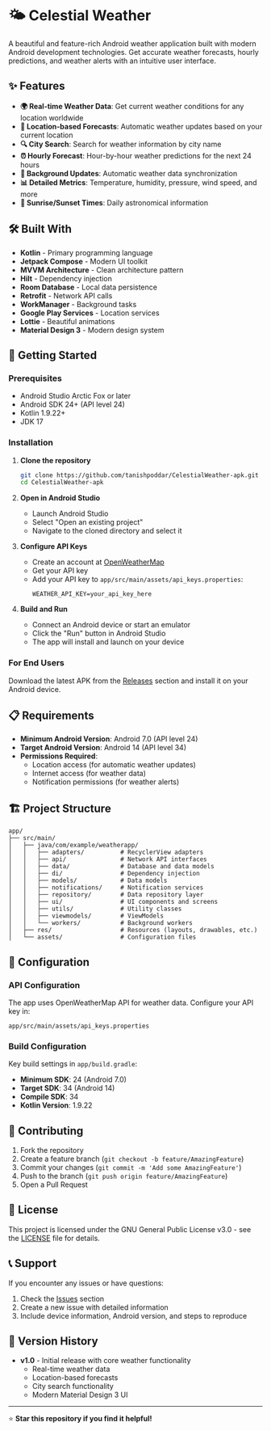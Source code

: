# 🌤️ Celestial Weather

A beautiful and feature-rich Android weather application built with modern Android development technologies. Get accurate weather forecasts, hourly predictions, and weather alerts with an intuitive user interface.

## ✨ Features

- **🌍 Real-time Weather Data**: Get current weather conditions for any location worldwide
- **📍 Location-based Forecasts**: Automatic weather updates based on your current location
- **🔍 City Search**: Search for weather information by city name
- **⏰ Hourly Forecast**: Hour-by-hour weather predictions for the next 24 hours
- **🔄 Background Updates**: Automatic weather data synchronization
- **📊 Detailed Metrics**: Temperature, humidity, pressure, wind speed, and more
- **🌅 Sunrise/Sunset Times**: Daily astronomical information

## 🛠️ Built With

- **Kotlin** - Primary programming language
- **Jetpack Compose** - Modern UI toolkit
- **MVVM Architecture** - Clean architecture pattern
- **Hilt** - Dependency injection
- **Room Database** - Local data persistence
- **Retrofit** - Network API calls
- **WorkManager** - Background tasks
- **Google Play Services** - Location services
- **Lottie** - Beautiful animations
- **Material Design 3** - Modern design system

## 🚀 Getting Started

### Prerequisites

- Android Studio Arctic Fox or later
- Android SDK 24+ (API level 24)
- Kotlin 1.9.22+
- JDK 17

### Installation

1. **Clone the repository**
   ```bash
   git clone https://github.com/tanishpoddar/CelestialWeather-apk.git
   cd CelestialWeather-apk
   ```

2. **Open in Android Studio**
   - Launch Android Studio
   - Select "Open an existing project"
   - Navigate to the cloned directory and select it

3. **Configure API Keys**
   - Create an account at [OpenWeatherMap](https://openweathermap.org/api)
   - Get your API key
   - Add your API key to `app/src/main/assets/api_keys.properties`:
     ```properties
     WEATHER_API_KEY=your_api_key_here
     ```

4. **Build and Run**
   - Connect an Android device or start an emulator
   - Click the "Run" button in Android Studio
   - The app will install and launch on your device

### For End Users

Download the latest APK from the [Releases](https://github.com/tanishpoddar/CelestialWeather-apk/releases) section and install it on your Android device.

## 📋 Requirements

- **Minimum Android Version**: Android 7.0 (API level 24)
- **Target Android Version**: Android 14 (API level 34)
- **Permissions Required**:
  - Location access (for automatic weather updates)
  - Internet access (for weather data)
  - Notification permissions (for weather alerts)

## 🏗️ Project Structure

```
app/
├── src/main/
│   ├── java/com/example/weatherapp/
│   │   ├── adapters/          # RecyclerView adapters
│   │   ├── api/               # Network API interfaces
│   │   ├── data/              # Database and data models
│   │   ├── di/                # Dependency injection
│   │   ├── models/            # Data models
│   │   ├── notifications/     # Notification services
│   │   ├── repository/        # Data repository layer
│   │   ├── ui/                # UI components and screens
│   │   ├── utils/             # Utility classes
│   │   ├── viewmodels/        # ViewModels
│   │   └── workers/           # Background workers
│   ├── res/                   # Resources (layouts, drawables, etc.)
│   └── assets/                # Configuration files
```

## 🔧 Configuration

### API Configuration
The app uses OpenWeatherMap API for weather data. Configure your API key in:
```
app/src/main/assets/api_keys.properties
```

### Build Configuration
Key build settings in `app/build.gradle`:
- **Minimum SDK**: 24 (Android 7.0)
- **Target SDK**: 34 (Android 14)
- **Compile SDK**: 34
- **Kotlin Version**: 1.9.22

## 🤝 Contributing

1. Fork the repository
2. Create a feature branch (`git checkout -b feature/AmazingFeature`)
3. Commit your changes (`git commit -m 'Add some AmazingFeature'`)
4. Push to the branch (`git push origin feature/AmazingFeature`)
5. Open a Pull Request

## 📄 License

This project is licensed under the GNU General Public License v3.0 - see the [LICENSE](LICENSE) file for details.

## 📞 Support

If you encounter any issues or have questions:

1. Check the [Issues](https://github.com/tanishpoddar/CelestialWeather-apk/issues) section
2. Create a new issue with detailed information
3. Include device information, Android version, and steps to reproduce

## 🔄 Version History

- **v1.0** - Initial release with core weather functionality
  - Real-time weather data
  - Location-based forecasts
  - City search functionality
  - Modern Material Design 3 UI

---
⭐ **Star this repository if you find it helpful!** 
